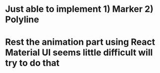 # Just able to implement 1) Marker 2) Polyline

# Rest the animation part using React Material UI seems little difficult will try to do that